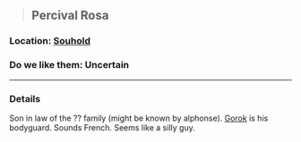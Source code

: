 >## Percival Rosa

### Location: [Souhold](../../Locations/Souhold.md)

### Do we like them: Uncertain

***

### Details

Son in law of the ?? family (might be known by alphonse). [Gorok](Gorok.md) is his bodyguard. Sounds French. Seems like a silly guy.

